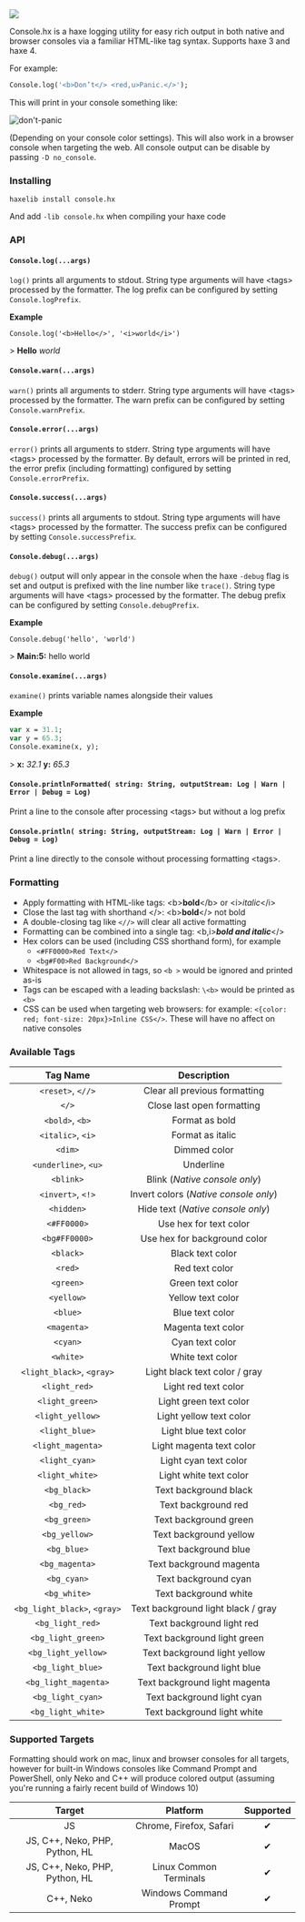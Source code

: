 <img src="https://user-images.githubusercontent.com/3742992/62642502-c58ce680-b93d-11e9-9f2a-47694086408e.png">

Console.hx is a haxe logging utility for easy rich output in both native and browser consoles via a familiar HTML-like tag syntax. Supports haxe 3 and haxe 4.

For example:

```haxe
Console.log('<b>Don’t</> <red,u>Panic.</>');
```

This will print in your console something like:

![don't-panic](https://user-images.githubusercontent.com/3742992/62642491-c160c900-b93d-11e9-94ef-a41358e0cf8c.png)

(Depending on your console color settings). This will also work in a browser console when targeting the web. All console output can be disable by passing `-D no_console`.

### Installing

`haxelib install console.hx`

And add
`-lib console.hx` when compiling your haxe code

### API

#### `Console.log(...args)`

`log()` prints all arguments to stdout. String type arguments will have \<tags> processed by the formatter. The log prefix can be configured by setting `Console.logPrefix`.

**Example**

`Console.log('<b>Hello</>', '<i>world</i>')`

\> **Hello** *world*

#### `Console.warn(...args)`

`warn()` prints all arguments to stderr. String type arguments will have \<tags> processed by the formatter. The warn prefix can be configured by setting `Console.warnPrefix`.

#### `Console.error(...args)`

`error()` prints all arguments to stderr. String type arguments will have \<tags> processed by the formatter. By default, errors will be printed in red, the error prefix (including formatting) configured by setting `Console.errorPrefix`.

#### `Console.success(...args)`

`success()` prints all arguments to stdout. String type arguments will have \<tags> processed by the formatter. The success prefix can be configured by setting `Console.successPrefix`.

#### `Console.debug(...args)`

`debug()` output will only appear in the console when the haxe `-debug` flag is set and output is prefixed with the line number like `trace()`. String type arguments will have \<tags> processed by the formatter. The debug prefix can be configured by setting `Console.debugPrefix`.

**Example**

`Console.debug('hello', 'world')`

\> **Main:5:** hello world

#### `Console.examine(...args)`

`examine()` prints variable names alongside their values

**Example**

```haxe
var x = 31.1;
var y = 65.3;
Console.examine(x, y);
```

\> **x:** *32.1* **y:** *65.3*

#### `Console.printlnFormatted( string: String, outputStream: Log | Warn | Error | Debug = Log)`

Print a line to the console after processing \<tags> but without a log prefix

#### `Console.println( string: String, outputStream: Log | Warn | Error | Debug = Log)`

Print a line directly to the console without processing formatting \<tags>.

### Formatting

- Apply formatting with HTML-like tags: \<b>**bold**\</b> or \<i>*italic*\</i>
- Close the last tag with shorthand \</>: \<b>**bold**</> not bold
- A double-closing tag like `<//>` will clear all active formatting
- Formatting can be combined into a single tag: \<b,i>***bold and italic***\</>
- Hex colors can be used (including CSS shorthand form), for example
  - `<#FF0000>Red Text</>`
  - `<bg#F00>Red Background</>`
- Whitespace is not allowed in tags, so `<b >` would be ignored and printed as-is
- Tags can be escaped with a leading backslash: `\<b>` would be printed as `<b>`
- CSS can be used when targeting web browsers: for example: `<{color: red; font-size: 20px}>Inline CSS</>`. These will have no affect on native consoles

### Available Tags

|           Tag Name           |              Description              |
| :--------------------------: | :-----------------------------------: |
|      `<reset>`, `<//>`       |     Clear all previous formatting     |
|            `</>`             |      Close last open formatting       |
|       `<bold>`, `<b>`        |            Format as bold             |
|      `<italic>`, `<i>`       |           Format as italic            |
|           `<dim>`            |             Dimmed color              |
|     `<underline>`, `<u>`     |               Underline               |
|          `<blink>`           |     Blink (*Native console only*)     |
|      `<invert>`, `<!>`       | Invert colors (*Native console only*) |
|          `<hidden>`          |   Hide text (*Native console only*)   |
|         `<#FF0000>`          |        Use hex for text color         |
|        `<bg#FF0000>`         |     Use hex for background color      |
|          `<black>`           |           Black text color            |
|           `<red>`            |            Red text color             |
|          `<green>`           |           Green text color            |
|          `<yellow>`          |           Yellow text color           |
|           `<blue>`           |            Blue text color            |
|         `<magenta>`          |          Magenta text color           |
|           `<cyan>`           |            Cyan text color            |
|          `<white>`           |           White text color            |
|  `<light_black>`, `<gray>`   |     Light black text color / gray     |
|        `<light_red>`         |         Light red text color          |
|       `<light_green>`        |        Light green text color         |
|       `<light_yellow>`       |        Light yellow text color        |
|        `<light_blue>`        |         Light blue text color         |
|      `<light_magenta>`       |       Light magenta text color        |
|        `<light_cyan>`        |         Light cyan text color         |
|       `<light_white>`        |        Light white text color         |
|         `<bg_black>`         |         Text background black         |
|          `<bg_red>`          |          Text background red          |
|         `<bg_green>`         |         Text background green         |
|        `<bg_yellow>`         |        Text background yellow         |
|         `<bg_blue>`          |         Text background blue          |
|        `<bg_magenta>`        |        Text background magenta        |
|         `<bg_cyan>`          |         Text background cyan          |
|         `<bg_white>`         |         Text background white         |
| `<bg_light_black>`, `<gray>` |  Text background light black / gray   |
|       `<bg_light_red>`       |       Text background light red       |
|      `<bg_light_green>`      |      Text background light green      |
|     `<bg_light_yellow>`      |     Text background light yellow      |
|      `<bg_light_blue>`       |      Text background light blue       |
|     `<bg_light_magenta>`     |     Text background light magenta     |
|      `<bg_light_cyan>`       |      Text background light cyan       |
|      `<bg_light_white>`      |      Text background light white      |

### Supported Targets

Formatting should work on mac, linux and browser consoles for all targets, however for built-in Windows consoles like Command Prompt and PowerShell, only Neko and C++ will produce colored output (assuming you're running a fairly recent build of Windows 10)

|             Target             |        Platform         | Supported  |
| :----------------------------: | :---------------------: | :--------: |
|               JS               | Chrome, Firefox, Safari |     ✔      |
| JS, C++, Neko, PHP, Python, HL |          MacOS          |     ✔      |
| JS, C++, Neko, PHP, Python, HL | Linux Common Terminals  |     ✔      |
|           C++, Neko            | Windows Command Prompt  |     ✔      |

